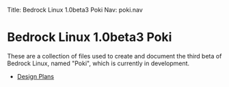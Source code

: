 Title: Bedrock Linux 1.0beta3 Poki
Nav: poki.nav

Bedrock Linux 1.0beta3 Poki
===========================

These are a collection of files used to create and document the third beta of
Bedrock Linux, named "Poki", which is currently in development.

- [Design Plans](plans.html)
